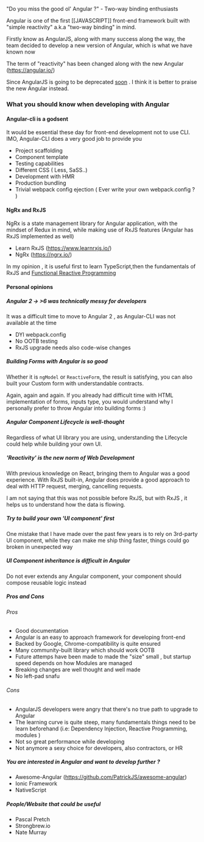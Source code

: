 "Do you miss the good ol' Angular ?" - Two-way binding enthusiasts

Angular is one of the first [[JAVASCRIPT]] front-end framework built with "simple reactivity" a.k.a "two-way binding" in mind.

Firstly know as AngularJS, along with many success along the way, the team decided to develop a new version of Angular, which is what we have known now

The term of "reactivity" has been changed along with the new Angular (https://angular.io/)

Since AngularJS is going to be deprecated [soon](https://blog.angular.io/stable-angularjs-and-long-term-support-7e077635ee9c) . I think it is better to praise the new Angular instead.


### What you should know when developing with Angular

#### Angular-cli is a godsent
It would be essential these day for front-end development not to use CLI. IMO, Angular-CLI does a very good job to provide you
- Project scaffolding
- Component template
- Testing capabilities
- Different CSS ( Less, SaSS..)
- Development with HMR
- Production bundling
- Trivial webpack config ejection ( Ever write your own webpack.config ? )

#### NgRx and RxJS
NgRx is a state management library for Angular application, with the mindset of Redux in mind, while making use of RxJS features (Angular has RxJS implemented as well)

- Learn RxJS (https://www.learnrxjs.io/)
- NgRx (https://ngrx.io/)

In my opinion , it is useful first to learn TypeScript,then the fundamentals of RxJS and [Functional Reactive Programming](https://github.com/5c0r/live-then-learn/blob/master/Thoughts/[[JAVASCRIPT]]_FRP.md) 

#### Personal opinions
##### Angular 2 -> >6 was technically messy for developers
It was a difficult time to move to Angular 2 , as Angular-CLI was not available at the time
- DYI webpack.config
- No OOTB testing
- RxJS upgrade needs also code-wise changes

##### Building Forms with Angular is so good
Whether it is `ngModel` or `ReactiveForm`, the result is satisfying, you can also built your Custom form with understandable contracts.

Again, again and again. If you already had difficult time with HTML implementation of forms, inputs type, you would understand why I personally prefer to throw Angular into building forms :)

##### Angular Component Lifecycle is well-thought
Regardless of what UI library you are using, understanding the Lifecycle could help while building your own UI.

##### 'Reactivity' is the new norm of Web Development
With previous knowledge on React, bringing them to Angular was a good experience. With RxJS built-in, Angular does provide a good approach to deal with HTTP request, merging, cancelling requests. 

I am not saying that this was not possible before RxJS, but with RxJS , it helps us to understand how the data is flowing.

##### Try to build your own 'UI component' first
One mistake that I have made over the past few years is to rely on 3rd-party UI component, while they can make me ship thing faster, things could go broken in unexpected way

##### UI Component inheritance is difficult in Angular
Do not ever extends any Angular component, your component should compose reusable logic instead 

##### Pros and Cons

###### Pros
- Good documentation
- Angular is an easy to approach framework for developing front-end
- Backed by Google, Chrome-compatibility is quite ensured
- Many community-built library which should work OOTB
- Future attemps have been made to made the "size" small , but startup speed depends on how Modules are managed
- Breaking changes are well thought and well made
- No left-pad snafu

###### Cons
- AngularJS developers were angry that there's no true path to upgrade to Angular
- The learning curve is quite steep, many fundamentals things need to be learn beforehand (i.e: Dependency Injection, Reactive Programming, modules )
- Not so great performance while developing
- Not anymore a sexy choice for developers, also contractors, or HR


##### You are interested in Angular and want to develop further ?
- Awesome-Angular (https://github.com/PatrickJS/awesome-angular)
- Ionic Framework
- NativeScript

##### People/Website that could be useful
- Pascal Pretch
- Strongbrew.io
- Nate Murray
